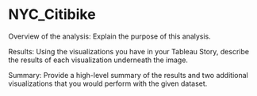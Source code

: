 # NYC_Citibike

Overview of the analysis: Explain the purpose of this analysis.

Results: Using the visualizations you have in your Tableau Story, describe the results of each visualization underneath the image.

Summary: Provide a high-level summary of the results and two additional visualizations that you would perform with the given dataset.
